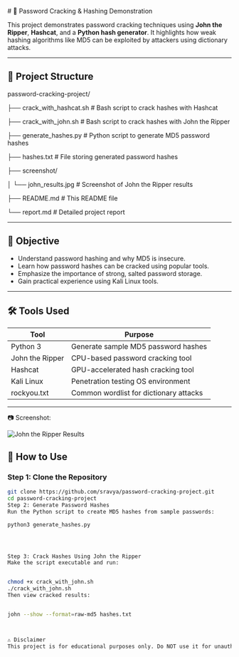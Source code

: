 \# 🔐 Password Cracking & Hashing Demonstration

This project demonstrates password cracking techniques using **John the Ripper**, **Hashcat**, and a **Python hash generator**. It highlights how weak hashing algorithms like MD5 can be exploited by attackers using dictionary attacks.

---

## 📁 Project Structure

password-cracking-project/

├── crack_with_hashcat.sh # Bash script to crack hashes with Hashcat

├── crack_with_john.sh # Bash script to crack hashes with John the Ripper

├── generate_hashes.py # Python script to generate MD5 password hashes

├── hashes.txt # File storing generated password hashes

├── screenshot/

│ └── john_results.jpg # Screenshot of John the Ripper results

├── README.md # This README file

└── report.md # Detailed project report 


---

## 🎯 Objective

- Understand password hashing and why MD5 is insecure.
- Learn how password hashes can be cracked using popular tools.
- Emphasize the importance of strong, salted password storage.
- Gain practical experience using Kali Linux tools.

---

## 🛠 Tools Used

| Tool              | Purpose                              |
|-------------------|------------------------------------|
| Python 3          | Generate sample MD5 password hashes|
| John the Ripper   | CPU-based password cracking tool   |
| Hashcat           | GPU-accelerated hash cracking tool |
| Kali Linux        | Penetration testing OS environment |
| rockyou.txt       | Common wordlist for dictionary attacks|

---



📷 Screenshot:

![John the Ripper Results](screenshot/john_results.jpg)



## 🚀 How to Use

### Step 1: Clone the Repository

```bash
git clone https://github.com/sravya/password-cracking-project.git
cd password-cracking-project
Step 2: Generate Password Hashes
Run the Python script to create MD5 hashes from sample passwords:

python3 generate_hashes.py




Step 3: Crack Hashes Using John the Ripper
Make the script executable and run:


chmod +x crack_with_john.sh
./crack_with_john.sh
Then view cracked results:


john --show --format=raw-md5 hashes.txt



⚠️ Disclaimer
This project is for educational purposes only. Do NOT use it for unauthorized or malicious activities.

